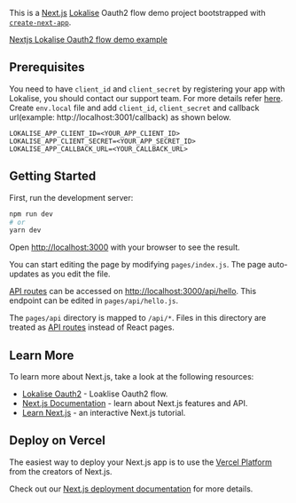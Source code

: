 This is a [Next.js](https://nextjs.org/) [Lokalise](https://lokalise.com) Oauth2 flow demo project bootstrapped with [`create-next-app`](https://github.com/vercel/next.js/tree/canary/packages/create-next-app).

[Nextjs Lokalise Oauth2 flow demo example](https://nextjs-lokalise-oauth2-flow-demo.vercel.app/)


## Prerequisites

You need to have `client_id` and `client_secret` by registering your app with Lokalise, you should contact our support team. For more details refer [here](https://docs.lokalise.com/en/articles/5574713-oauth-2#h_8d9d4e1024). Create `env.local` file and add `client_id`, `client_secret` and callback url(example: http://localhost:3001/callback) as shown below.
```
LOKALISE_APP_CLIENT_ID=<YOUR_APP_CLIENT_ID>
LOKALISE_APP_CLIENT_SECRET=<YOUR_APP_SECRET_ID>
LOKALISE_APP_CALLBACK_URL=<YOUR_CALLBACK_URL>
```


## Getting Started

First, run the development server:

```bash
npm run dev
# or
yarn dev
```

Open [http://localhost:3000](http://localhost:3000) with your browser to see the result.

You can start editing the page by modifying `pages/index.js`. The page auto-updates as you edit the file.

[API routes](https://nextjs.org/docs/api-routes/introduction) can be accessed on [http://localhost:3000/api/hello](http://localhost:3000/api/hello). This endpoint can be edited in `pages/api/hello.js`.

The `pages/api` directory is mapped to `/api/*`. Files in this directory are treated as [API routes](https://nextjs.org/docs/api-routes/introduction) instead of React pages.

## Learn More

To learn more about Next.js, take a look at the following resources:

- [Lokalise Oauth2](https://docs.lokalise.com/en/articles/5574713-oauth-2) - Loaklise Oauth2 flow.
- [Next.js Documentation](https://nextjs.org/docs) - learn about Next.js features and API.
- [Learn Next.js](https://nextjs.org/learn) - an interactive Next.js tutorial.

## Deploy on Vercel

The easiest way to deploy your Next.js app is to use the [Vercel Platform](https://vercel.com/new?utm_medium=default-template&filter=next.js&utm_source=create-next-app&utm_campaign=create-next-app-readme) from the creators of Next.js.

Check out our [Next.js deployment documentation](https://nextjs.org/docs/deployment) for more details.
